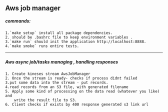 Aws job manager
----
##### commands:
    1.`make setup` install all package dependencies.
    2. should be .bashrc file to keep environment variables .
    3.`make run` should init the application http://localhost:8888.
    4.`make smoke` runs entire tests.
--------

##### Aws async job/tasks managing , handling responses
    1. Create kineses stream AwsJobManager
    2. Once the stream is ready- checks if process didnt failed
    3.put some data into the stream - put records. 
    4.read records from an S3 file, with generated filename
    5. Apply some kind of processing on the data read (whatever you like) and
        write the result file to S3. 
    6. Client checks if exists by 400 response generated s3 link url